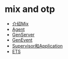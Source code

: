 mix and otp
===
+ [介绍Mix](/getting_started/mix_and_otp/1.markdown)
+ [Agent](/getting_started/mix_and_otp/2.markdown)
+ [GenServer](/getting_started/mix_and_otp/3.markdown)
+ [GenEvent](/getting_started/mix_and_otp/4.markdown)
+ [Supervisor和Application](/getting_started/mix_and_otp/5.markdown)
+ [ETS](/getting_started/mix_and_otp/6.markdown)